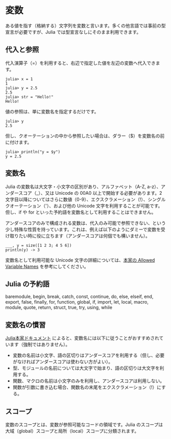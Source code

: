 # 変数
ある値を指す（格納する）文字列を変数と言います。多くの他言語では事前の型宣言が必要ですが、Julia では型宣言なしにそのまま利用できます。

## 代入と参照
代入演算子（=）を利用すると、右辺で指定した値を左辺の変数へ代入できます。
```
julia> x = 1
1
julia> y = 2.5
2.5
julia> str = "Hello!"
Hello!
```

値の参照は、単に変数名を指定するだけです。
```
julia> y
2.5
```
但し、クオーテーションの中から参照したい場合は、ダラー（$）を変数名の前に付けます。
```
julia> println("y = $y")
y = 2.5
```

## 変数名
Julia の変数名は大文字・小文字の区別があり、アルファベット（A-Z, a-z）、アンダースコア（\_）、又は Unicode の 00A0 以上で開始する必要があります。2文字目以降についてはさらに数値（0-9）、エクスクラメーション（!）、シングルクオーテーション（'）、および他の Unicode 文字を利用することが可能です。但し、if や for といった予約語を変数名として利用することはできません。

アンダースコアのみで構成される変数は、代入のみ可能で参照できない、という少し特殊な性質を持っています。これは、例えば以下のようにダミーで変数を受け取りたい時に役に立ちます（アンダースコアは何個でも構いません）。
```
___, y = size([1 2 3; 4 5 6])
println(y) -> 3
```

変数名として利用可能な Unicode 文字の詳細については、[本家の Allowed Variable Names](https://docs.julialang.org/en/v1/manual/variables/#man-allowed-variable-names) を参考にしてください。

## Julia の予約語
baremodule, begin, break, catch, const, continue, do, else, elseif, end, export, false, finally, for, function, global, if, import, let, local, macro, module, quote, return, struct, true, try, using, while

<!--
## 組み込み変数

-->

## 変数名の慣習
[Julia本家ドキュメント](https://docs.julialang.org/en/v1/manual/variables/#Stylistic-Conventions) によると、変数名には以下に従うことがおすすめされています（強制ではありません）。
- 変数の名前は小文字、語の区切りはアンダースコアを利用する（但し、必要がなければアンダースコアは使わない方がよい）。
- 型、モジュールの名前については大文字で始まり、語の区切りは大文字を利用する。
- 関数、マクロの名前は小文字のみを利用し、アンダースコアは利用しない。
- 関数が引数に書き込む場合、関数名の末尾をエクスクラメーション（!）にする。

<!--
疑問：関数も変数名と同じルールなのか？
-->

## スコープ
変数のスコープとは、変数が参照可能なコードの領域です。Julia のスコープは大域（global）スコープと局所（local）スコープに分類されます。


<!--
TODO:
hard/soft scope
https://docs.julialang.org/en/v1/manual/variables-and-scoping/
-->

<!--
### タプル型
タプル（tuple）は、配列と似た概念です。但し配列と違って、異なる型
-->

